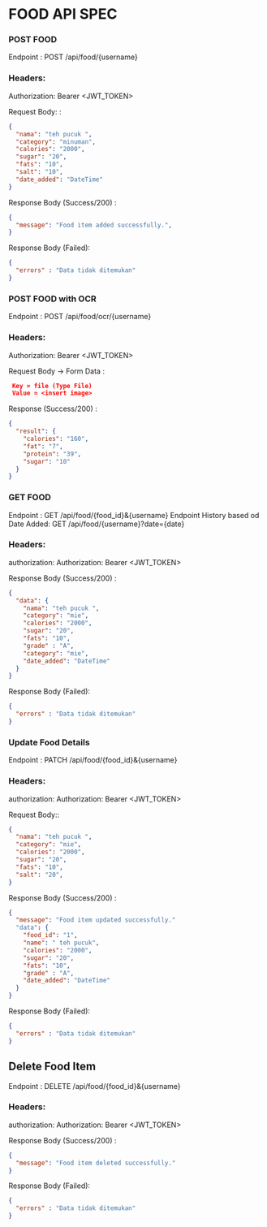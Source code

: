 # FOOD API SPEC 

### POST FOOD 

Endpoint : POST /api/food/{username}

### Headers:

 Authorization: Bearer <JWT_TOKEN>

Request Body: :

```json
{
  "nama": "teh pucuk ",
  "category": "minuman",
  "calories": "2000",
  "sugar": "20",
  "fats": "10",
  "salt": "10",
  "date_added": "DateTime"
}
```
Response Body (Success/200) :

```json
{
  "message": "Food item added successfully.",
}
```
Response Body (Failed):

```json
{
  "errors" : "Data tidak ditemukan"
}
```

### POST FOOD with OCR

Endpoint : POST /api/food/ocr/{username}

### Headers:

Authorization: Bearer <JWT_TOKEN>

Request Body -> Form Data :

```json
 Key = file (Type File)
 Value = <insert image>
```

Response (Success/200) :
```json
{
  "result": {
    "calories": "160",
    "fat": "7",
    "protein": "39",
    "sugar": "10"
  }
}
```
### GET FOOD

Endpoint : GET /api/food/{food_id}&{username}
Endpoint History based od Date Added: GET /api/food/{username}?date={date}
### Headers:

authorization: Authorization: Bearer <JWT_TOKEN>

Response Body (Success/200) :

```json
{
  "data": {
    "nama": "teh pucuk ",
    "category": "mie",
    "calories": "2000",
    "sugar": "20",
    "fats": "10",
    "grade" : "A",
    "category": "mie",
    "date_added": "DateTime"
  }
}
```
Response Body (Failed):

```json
{
  "errors" : "Data tidak ditemukan"
}
```

### Update Food Details

Endpoint : PATCH /api/food/{food_id}&{username}

### Headers:

authorization: Authorization: Bearer <JWT_TOKEN>

Request Body::

```json
{
  "nama": "teh pucuk ",
  "category": "mie",
  "calories": "2000",
  "sugar": "20",
  "fats": "10",
  "salt": "20",
}
```
Response Body (Success/200) :

```json
{
  "message": "Food item updated successfully."
  "data": {
    "food_id": "1",
    "name": " teh pucuk",
    "calories": "2000",
    "sugar": "20",
    "fats": "10",
    "grade" : "A",
    "date_added": "DateTime"
  }
}
```
Response Body (Failed):

```json
{
  "errors" : "Data tidak ditemukan"
}
```

## Delete Food Item
Endpoint : DELETE /api/food/{food_id}&{username}

### Headers:

authorization: Authorization: Bearer <JWT_TOKEN>

Response Body (Success/200) :

```json
{
  "message": "Food item deleted successfully."
}
```
Response Body (Failed):

```json
{
  "errors" : "Data tidak ditemukan"
}
```